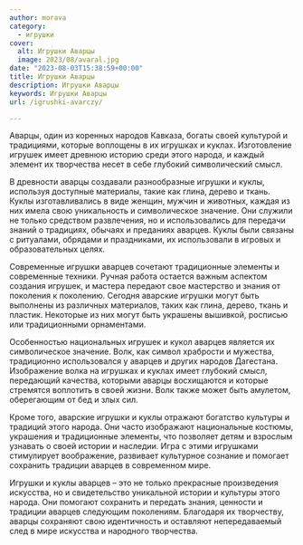 ```yaml
---
author: morava
category:
  - игрушки
cover:
  alt: Игрушки Аварцы
  image: 2023/08/avaral.jpg
date: "2023-08-03T15:38:59+00:00"
title: Игрушки Аварцы
description: Игрушки Аварцы
keywords: Игрушки Аварцы
url: /igrushki-avarczy/

---
```

Аварцы, один из коренных народов Кавказа, богаты своей культурой и традициями, которые воплощены в их игрушках и куклах. Изготовление игрушек имеет древнюю историю среди этого народа, и каждый элемент их творчества несет в себе глубокий символический смысл.

В древности аварцы создавали разнообразные игрушки и куклы, используя доступные материалы, такие как глина, дерево и ткань. Куклы изготавливались в виде женщин, мужчин и животных, каждая из них имела свою уникальность и символическое значение. Они служили не только средством развлечения, но и использовались для передачи знаний о традициях, обычаях и преданиях аварцев. Куклы были связаны с ритуалами, обрядами и праздниками, их использовали в игровых и образовательных целях.

Современные игрушки аварцев сочетают традиционные элементы и современные техники. Ручная работа остается важным аспектом создания игрушек, и мастера передают свое мастерство и знания от поколения к поколению. Сегодня аварские игрушки могут быть выполнены из различных материалов, таких как глина, дерево, ткань и пластик. Некоторые из них могут быть украшены вышивкой, росписью или традиционными орнаментами.

Особенностью национальных игрушек и кукол аварцев является их символическое значение. Волк, как символ храбрости и мужества, традиционно использовался у аварцев и других народов Дагестана. Изображение волка на игрушках и куклах имеет глубокий смысл, передающий качества, которыми аварцы восхищаются и которые стремятся воплотить в своей жизни. Волк также может быть амулетом, оберегающим от бед и злых сил.

Кроме того, аварские игрушки и куклы отражают богатство культуры и традиций этого народа. Они часто изображают национальные костюмы, украшения и традиционные элементы, что позволяет детям и взрослым узнавать о своей истории и наследии. Игра с этими игрушками стимулирует воображение, развивает культурное сознание и помогает сохранить традиции аварцев в современном мире.

Игрушки и куклы аварцев – это не только прекрасные произведения искусства, но и свидетельство уникальной истории и культуры этого народа. Они помогают сохранить и передать знания, ценности и традиции аварцев следующим поколениям. Благодаря их творчеству, аварцы сохраняют свою идентичность и оставляют непередаваемый след в мире искусства и народного творчества.
